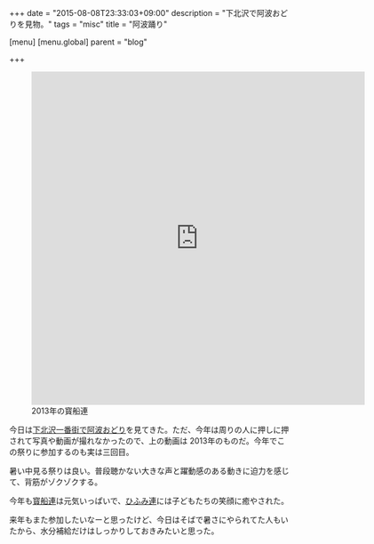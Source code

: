 +++
date = "2015-08-08T23:33:03+09:00"
description = "下北沢で阿波おどりを見物。"
tags = "misc"
title = "阿波踊り"

[menu]
  [menu.global]
    parent = "blog"

+++

<figure>
  <iframe src="https://vine.co/v/hhHwaMdE6Ix/embed/simple" width="600" height="600" frameborder="0"></iframe><script src="https://platform.vine.co/static/scripts/embed.js"></script>
  <figcaption>2013年の寳船連</figcaption>
</figure>

今日は[下北沢一番街で阿波おどり](http://www.shimokita1ban.com/awaodori)を見てきた。ただ、今年は周りの人に押しに押されて写真や動画が撮れなかったので、上の動画は 2013年のものだ。今年でこの祭りに参加するのも実は三回目。

暑い中見る祭りは良い。普段聴かない大きな声と躍動感のある動きに迫力を感じて、背筋がゾクゾクする。

今年も[寳船連](http://takarabune.org/)は元気いっぱいで、[ひふみ連](http://www.geocities.co.jp/HeartLand-Oak/9533/hifumi_001.htm)には子どもたちの笑顔に癒やされた。

来年もまた参加したいなーと思ったけど、今日はそばで暑さにやられてた人もいたから、水分補給だけはしっかりしておきみたいと思った。
